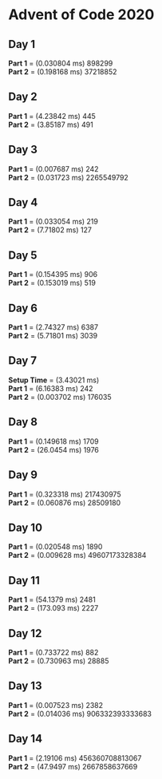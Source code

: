 # Advent of Code 2020

## Day 1
**Part 1** = (0.030804 ms) 898299 <br />
**Part 2** = (0.198168 ms) 37218852 <br />

## Day 2
**Part 1** = (4.23842 ms) 445 <br />
**Part 2** = (3.85187 ms) 491 <br />

## Day 3
**Part 1** = (0.007687 ms) 242 <br />
**Part 2** = (0.031723 ms) 2265549792 <br />

## Day 4
**Part 1** = (0.033054 ms) 219 <br />
**Part 2** = (7.71802 ms) 127 <br />

## Day 5
**Part 1** = (0.154395 ms) 906 <br />
**Part 2** = (0.153019 ms) 519 <br />

## Day 6
**Part 1** = (2.74327 ms) 6387 <br />
**Part 2** = (5.71801 ms) 3039 <br />

## Day 7
**Setup Time** = (3.43021 ms) <br />
**Part 1** = (6.16383 ms) 242 <br />
**Part 2** = (0.003702 ms) 176035 <br />

## Day 8
**Part 1** = (0.149618 ms) 1709 <br />
**Part 2** = (26.0454 ms) 1976 <br />

## Day 9
**Part 1** = (0.323318 ms) 217430975 <br />
**Part 2** = (0.060876 ms) 28509180 <br />

## Day 10
**Part 1** = (0.020548 ms) 1890 <br />
**Part 2** = (0.009628 ms) 49607173328384 <br />

## Day 11
**Part 1** = (54.1379 ms) 2481 <br />
**Part 2** = (173.093 ms) 2227 <br />

## Day 12
**Part 1** = (0.733722 ms) 882 <br />
**Part 2** = (0.730963 ms) 28885 <br />

## Day 13
**Part 1** = (0.007523 ms) 2382 <br />
**Part 2** = (0.014036 ms) 906332393333683 <br />

## Day 14
**Part 1** = (2.19106 ms) 456360708813067 <br />
**Part 2** = (47.9497 ms) 2667858637669 <br />


